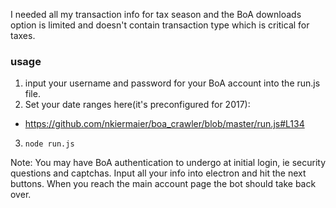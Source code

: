 
<p> I needed all my transaction info for tax season and the BoA downloads option is limited and doesn't contain transaction type which is 
critical for taxes.</p>

### usage
1. input your username and password for your BoA account into the run.js file.
2. Set your date ranges here(it's preconfigured for 2017):
  * https://github.com/nkiermaier/boa_crawler/blob/master/run.js#L134
3. `node run.js`

<p>
Note:  You may have BoA authentication to undergo at initial login, ie security questions and captchas.
Input all your info into electron and hit the next buttons.
When you reach the main account page the bot should take back over.
</p>
